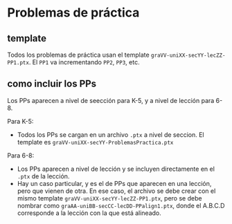 # Problemas de práctica

## template
Todos los problemas de práctica usan el template `graVV-uniXX-secYY-lecZZ-PP1.ptx`. El `PP1` va incrementando `PP2`, `PP3`, etc.


## como incluir los PPs

Los PPs aparecen a nivel de seección para K-5, y a nivel de lección para 6-8.

Para K-5:
*  Todos los PPs se cargan en un archivo `.ptx` a nivel de seccion. El template es `graVV-uniXX-secYY-ProblemasPractica.ptx`


Para 6-8:
*  Los PPs aparecen a nivel de lección y se incluyen directamente en el `.ptx` de la lección.
*  Hay un caso particular, y es el de PPs que aparecen en una lección, pero que vienen de otra. En ese caso, el archivo se debe crear con el mismo template `graVV-uniXX-secYY-lecZZ-PP1.ptx`, pero se debe nombrar como `graAA-uniBB-secCC-lecDD-PPalign1.ptx`, donde el A.B.C.D corresponde a la lección con la que está alineado.